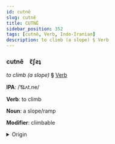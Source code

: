 ```yaml
---
id: cutnê
slug: cutnê
title: CUTNÊ
sidebar_position: 352
tags: [cutnê, Verb, Indo-Iranian]
description: to climb (a slope) § Verb
---
```


### cutnê&emsp;<span kind="abugida">ꞇ̆ʃƨʇ</span>

*to climb (a slope)* **§** [Verb](../../tags/Verb)

**IPA**: /ˈt͡ɕʌt.ne/

**Verb**: to climb

**Noun**: a slope/ramp

**Modifier**: climbable

<details>
    <summary>Origin</summary>
    Marathi चढणे caḍhṇe /t͡səɖʱ.ɳe/<br/>
    <em>Indo-Iranian Language Family</em>
</details>